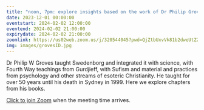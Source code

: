 ```yaml
---
title: "noon, 7pm: explore insights based on the work of Dr Philip Groves"
date: 2023-12-01 00:00:00
eventstart: 2024-02-02 12:00:00
eventend: 2024-02-02 21:00:00
expirydate: 2024-02-02 21:00:00
zoomlink: https://us02web.zoom.us/j/320544045?pwd=QjZtbUxvVk81b2dweUtZZTE3ZE9IZz09
img: images/grovesID.jpg
---
```


Dr Philip W Groves taught Swedenborg and integrated it with science, with Fourth Way teachings from Gurdjieff, with Sufism and material and practices from psychology and other streams of esoteric Christianity. He taught for over 50 years until his death in Sydney in 1999. Here we explore chapters from his books.

[Click to join Zoom](https://us02web.zoom.us/j/320544045?pwd=QjZtbUxvVk81b2dweUtZZTE3ZE9IZz09) when the meeting time arrives.